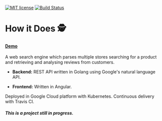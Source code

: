 
[![MIT license](https://img.shields.io/badge/license-MIT-lightgrey.svg)](https://raw.githubusercontent.com/salvacorts/how-it-does/Development/LICENSE)
[![Build Status](https://travis-ci.org/salvacorts/how-it-does.svg)](https://travis-ci.org/salvacorts/how-it-does)

# How it Does :detective:
#### [Demo](http://35.202.235.70/)
A web search engine which parses multiple stores searching for a product and retrieving and analysing reviews from customers.

- **Backend:** REST API written in Golang using Google's natural language API.

- **Frontend:** Written in Angular.

Deployed in Google Cloud platform with Kubernetes. Continuous delivery with Travis CI.

##### This is a project still in progress.
